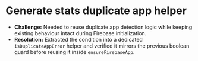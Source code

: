 # Generate stats duplicate app helper

- **Challenge:** Needed to reuse duplicate app detection logic while keeping existing behaviour intact during Firebase initialization.
- **Resolution:** Extracted the condition into a dedicated `isDuplicateAppError` helper and verified it mirrors the previous boolean guard before reusing it inside `ensureFirebaseApp`.
